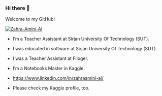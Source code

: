 ### Hi there 👋

Welcome to my GitHub!

<a href="https://ibb.co/RDPSq3j"><img src="https://i.ibb.co/DRkbZ9r/Zahra-Amini-AI.png" alt="Zahra-Amini-AI" border="0"></a>


- I’m a Teacher Assistant at Sirjan University Of Technology (SUT).

- I was educated in software at Sirjan University Of Technology (SUT).

- I was a Teacher Assistant at Filoger.

- I’m a Notebooks Master in Kaggle.

- https://www.linkedin.com/in/zahraamini-ai/

- Please check my Kaggle profile, too.
